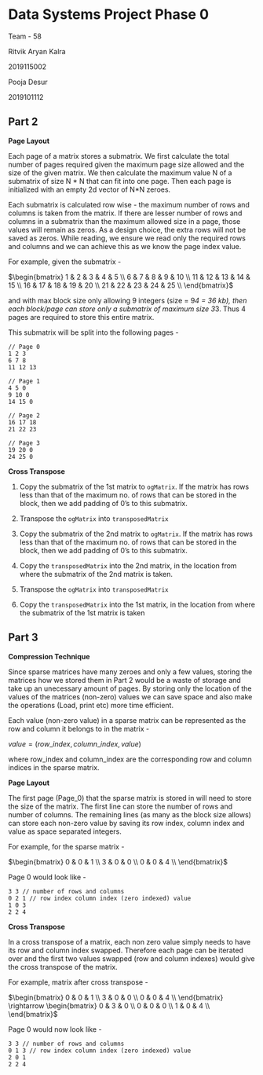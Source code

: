 # Data Systems Project Phase 0

Team - 58

Ritvik Aryan Kalra

2019115002

Pooja Desur

2019101112

## Part 2

**Page Layout**

Each page of a matrix stores a submatrix. We first calculate the total number of pages required given the maximum page size allowed and the size of the given matrix. We then calculate the maximum value N of a submatrix of size N * N that can fit into one page. Then each page is initialized with an empty 2d vector of N*N zeroes.

Each submatrix is calculated row wise - the maximum number of rows and columns is taken from the matrix. If there are lesser number of rows and columns in a submatrix than the maximum allowed size in a page, those values will remain as zeros. As a design choice, the extra rows will not be saved as zeros. While reading, we ensure we read only the required rows and columns and we can achieve this as we know the page index value.

For example, given the submatrix - 

$\begin{bmatrix}
1 & 2 & 3 & 4 & 5 \\
6 & 7 & 8 & 9 & 10 \\
11 & 12 & 13 & 14 & 15 \\
16 & 17 & 18 & 19 & 20 \\
21 & 22 & 23 & 24 & 25 \\
\end{bmatrix}$

and with max block size only allowing 9 integers (size = 9*4 = 36 kb), then each block/page can store only a submatrix of maximum size 3*3. Thus 4 pages are required to store this entire matrix. 

This submatrix will be split into the following pages - 

```
// Page 0
1 2 3
6 7 8
11 12 13
```

```
// Page 1
4 5 0
9 10 0
14 15 0
```

```
// Page 2
16 17 18
21 22 23
```

```
// Page 3
19 20 0
24 25 0
```

**Cross Transpose** 

1. Copy the submatrix of the 1st matrix to `ogMatrix`. If the matrix has rows less than that of the maximum no. of rows that can be stored in the block, then we add padding of $0$’s to this submatrix.

2. Transpose the `ogMatrix` into `transposedMatrix`

3. Copy the submatrix of the 2nd matrix to `ogMatrix`. If the matrix has rows less than that of the maximum no. of rows that can be stored in the block, then we add padding of $0$’s to this submatrix.

4. Copy the `transposedMatrix` into the 2nd matrix, in the location from where the submatrix of the 2nd matrix is taken.

5. Transpose the `ogMatrix` into `transposedMatrix`

6. Copy the `transposedMatrix` into the 1st matrix, in the location from where the submatrix of the 1st matrix is taken

## Part 3

**Compression Technique**

Since sparse matrices have many zeroes and only a few values, storing the matrices how we stored them in Part 2 would be a waste of storage and take up an unecessary amount of pages. By storing only the location of the values of the matrices (non-zero) values we can save space and also make the operations (Load, print etc) more time efficient.

Each value (non-zero value) in a sparse matrix can be represented as the row and column it belongs to in the matrix - 

$value = (row\_index, column\_index, value)$

where row_index and column_index are the corresponding row and column indices in the sparse matrix.

**Page Layout**

The first page (Page_0) that the sparse matrix is stored in will need to store the size of the matrix. The first line can store the number of rows and number of columns. The remaining lines (as many as the block size allows) can store each non-zero value by saving its row index, column index and value as space separated integers.

For example, for the sparse matrix - 

$\begin{bmatrix}
0 & 0 & 1 \\
3 & 0 & 0 \\
0 & 0 & 4 \\
\end{bmatrix}$ 

Page 0 would look like - 

```
3 3 // number of rows and columns
0 2 1 // row index column index (zero indexed) value
1 0 3
2 2 4
```

**Cross Transpose**

In a cross transpose of a matrix, each non zero value simply needs to have its row and column index swapped. Therefore each page can be iterated over and the first two values swapped (row and column indexes) would give the cross transpose of the matrix.

For example, matrix after cross transpose - 

$\begin{bmatrix}
0 & 0 & 1 \\
3 & 0 & 0 \\ 
0 & 0 & 4 \\
\end{bmatrix}
\rightarrow 
\begin{bmatrix}
0 & 3 & 0 \\
0 & 0 & 0 \\ 
1 & 0 & 4 \\
\end{bmatrix}$

Page 0 would now look like - 

```
3 3 // number of rows and columns
0 1 3 // row index column index (zero indexed) value
2 0 1
2 2 4

```
